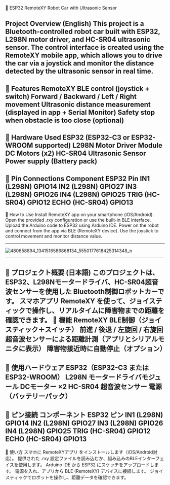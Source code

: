 🚗 ESP32 RemoteXY Robot Car with Ultrasonic Sensor

Project Overview (English)
This project is a Bluetooth-controlled robot car built with ESP32, L298N motor driver, and HC-SR04 ultrasonic sensor.
The control interface is created using the RemoteXY mobile app, which allows you to drive the car via a joystick and monitor the distance detected by the ultrasonic sensor in real time.
---
🔹 Features
RemoteXY BLE control (joystick + switch)
Forward / Backward / Left / Right movement
Ultrasonic distance measurement (displayed in app + Serial Monitor)
Safety stop when obstacle is too close (optional)
--
🔹 Hardware Used
ESP32 (ESP32-C3 or ESP32-WROOM supported)
L298N Motor Driver Module
DC Motors (x2)
HC-SR04 Ultrasonic Sensor
Power supply (Battery pack)
--
🔹 Pin Connections
Component	ESP32 Pin
IN1 (L298N)	GPIO14
IN2 (L298N)	GPIO27
IN3 (L298N)	GPIO26
IN4 (L298N)	GPIO25
TRIG (HC-SR04)	GPIO12
ECHO (HC-SR04)	GPIO13
--
🔹 How to Use
Install RemoteXY app on your smartphone (iOS/Android).
Open the provided .rxy configuration or use the built-in BLE interface.
Upload the Arduino code to ESP32 using Arduino IDE.
Power on the robot and connect from the app via BLE (RemoteXY device).
Use the joystick to control movement and monitor distance value.

-----------

![480658894_1341516586868134_5550177618425314348_n](https://github.com/user-attachments/assets/2c5c89c7-e9fe-4c14-8bf7-ac85c9c1130e)


----------

📖 プロジェクト概要 (日本語)
このプロジェクトは、ESP32、L298Nモータードライバ、HC-SR04超音波センサーを使用した
Bluetooth制御ロボットカーです。
スマホアプリ RemoteXY を使って、ジョイスティックで操作し、リアルタイムに障害物までの距離を確認できます。
🔹 機能
RemoteXY BLE制御（ジョイスティック＋スイッチ）
前進 / 後退 / 左旋回 / 右旋回
超音波センサーによる距離計測（アプリとシリアルモニタに表示）
障害物接近時に自動停止（オプション）
--
🔹 使用ハードウェア
ESP32（ESP32-C3 または ESP32-WROOM）
L298N モータードライバモジュール
DCモーター ×2
HC-SR04 超音波センサー
電源（バッテリーパック）
--
🔹 ピン接続
コンポーネント	ESP32 ピン
IN1 (L298N)	GPIO14
IN2 (L298N)	GPIO27
IN3 (L298N)	GPIO26
IN4 (L298N)	GPIO25
TRIG (HC-SR04)	GPIO12
ECHO (HC-SR04)	GPIO13
--
🔹 使い方
スマホに RemoteXYアプリ をインストールします（iOS/Android対応）。
提供された .rxy 設定ファイルを読み込むか、組み込みのBLEインターフェイスを使用します。
Arduino IDE から ESP32 にスケッチをアップロードします。
電源を入れ、アプリから BLE (RemoteXY) デバイスに接続します。
ジョイスティックでロボットを操作し、距離データを確認できます。
